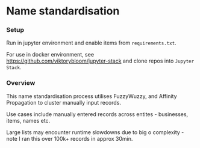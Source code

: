 # Name standardisation

### Setup
Run in jupyter environment and enable items from `requirements.txt`.

For use in docker environment, see https://github.com/viktorybloom/jupyter-stack and clone repos into `Jupyter Stack`.

### Overview

This name standardisation process utilises FuzzyWuzzy, and Affinity Propagation to cluster manually input records. 

Use cases include manually entered records across entites - businesses, items, names etc.

Large lists may encounter runtime slowdowns due to big o complexity - note I ran this over 100k+ records in approx 30min. 
